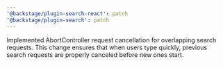 ```yaml
---
'@backstage/plugin-search-react': patch
'@backstage/plugin-search': patch
---
```


Implemented AbortController request cancellation for overlapping search requests. This change ensures that when users type quickly, previous search requests are properly canceled before new ones start.
